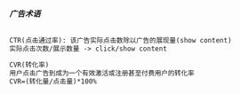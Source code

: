 #### _广告术语_

```xml

CTR(点击通过率): 该广告实际点击数除以广告的展现量(show content)
实际点击次数/展示数量 -> click/show content

CVR(转化率)
用户点击广告到成为一个有效激活或注册甚至付费用户的转化率
CVR=(转化量/点击量)*100%


```







